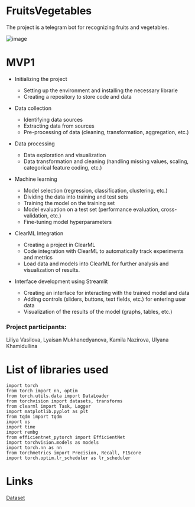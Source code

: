 # FruitsVegetables
The project is a telegram bot for recognizing fruits and vegetables.

![image](https://domf5oio6qrcr.cloudfront.net/medialibrary/11499/3b360279-8b43-40f3-9b11-604749128187.jpg)

# MVP1
- Initializing the project
    - Setting up the environment and installing the necessary librarie
    - Creating a repository to store code and data

- Data collection 
    - Identifying data sources
    - Extracting data from sources
    - Pre-processing of data (cleaning, transformation, aggregation, etc.)

- Data processing
    - Data exploration and visualization
    - Data transformation and cleaning (handling missing values, scaling, categorical feature coding, etc.)

- Machine learning
    - Model selection (regression, classification, clustering, etc.)
    - Dividing the data into training and test sets
    - Training the model on the training set
    - Model evaluation on a test set (performance evaluation, cross-validation, etc.)
    - Fine-tuning model hyperparameters

- ClearML Integration
    - Creating a project in ClearML
    - Code integration with ClearML to automatically track experiments and metrics 
    - Load data and models into ClearML for further analysis and visualization of results.

- Interface development using Streamlit
    - Creating an interface for interacting with the trained model and data
    - Adding controls (sliders, buttons, text fields, etc.) for entering user data
    - Visualization of the results of the model (graphs, tables, etc.)

 ### Project participants: 
 Liliya Vasilova, 
 Lyaisan Mukhanedyanova, Kamila Nazirova, Ulyana Khamidullina

# List of libraries used
    import torch
    from torch import nn, optim
    from torch.utils.data import DataLoader
    from torchvision import datasets, transforms
    from clearml import Task, Logger
    import matplotlib.pyplot as plt
    from tqdm import tqdm
    import os
    import time
    import rembg
    from efficientnet_pytorch import EfficientNet
    import torchvision.models as models
    import torch.nn as nn
    from torchmetrics import Precision, Recall, F1Score
    import torch.optim.lr_scheduler as lr_scheduler

# Links
[Dataset](https://www.kaggle.com/datasets/moltean/fruits)
